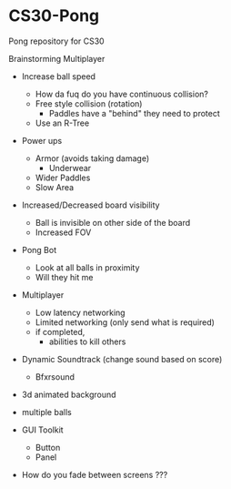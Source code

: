 # CS30-Pong
 Pong repository for CS30

 Brainstorming Multiplayer
 - Increase ball speed
    - How da fuq do you have continuous collision?
    - Free style collision (rotation)
        - Paddles have a "behind" they need to protect
    - Use an R-Tree

 - Power ups
    - Armor (avoids taking damage)
        - Underwear
    - Wider Paddles
    - Slow Area

 - Increased/Decreased board visibility
    - Ball is invisible on other side of the board
    - Increased FOV

 - Pong Bot
    - Look at all balls in proximity
    - Will they hit me

 - Multiplayer
    - Low latency networking
    - Limited networking (only send what is required)
    - if completed,
        - abilities to kill others

 - Dynamic Soundtrack (change sound based on score)
    - Bfxrsound

 - 3d animated background
 - multiple balls
 - GUI Toolkit
    - Button
    - Panel

 - How do you fade between screens ???
